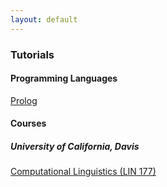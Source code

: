 ```yaml
---
layout: default
---
```


<h3>Tutorials</h3>

<h4>Programming Languages</h4>

[Prolog](/tutorials/prolog/intro.html)

<h4>Courses</h4>

<h5>University of California, Davis</h5>

[Computational Linguistics (LIN 177)](/tutorials/ucd/lin177/intro.html)





